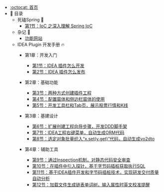 - [:octocat: 首页](/README)
- :memo: 目录
    - 死磕Spring 🍃
        - [第1节：IoC 之深入理解 Spring IoC](/md/spring/第1节：IoC之深入理解SpringIoC.md)
    - 杂记 📓
        - [功能网站](/md/other-document/功能网站.md)
    - IDEA Plugin 开发手册 🔥
        - 第1章：开发入门
            - [第1节：IDEA 插件怎么开发](/md/idea-plugin/2021-08-27-技术调研IDEA插件怎么开发.md)
            - [第2节：IDEA 插件怎么发布](/md/idea-plugin/2021-08-29-技术实践IDEA插件怎么发布.md)

        - 第2章：基础功能
            - [第3节：两种方式创建插件工程](/md/idea-plugin/2021-10-18-第一节：两种方式创建插件工程.md)
            - [第4节：配置窗体和侧边栏窗体的使用](/md/idea-plugin/2021-11-03-第二节：配置窗体和侧边栏窗体的使用.md)
            - [第5节：开发工具栏和Tab页，展示股票行情和K线](/md/idea-plugin/2021-11-18-第三节：开发工具栏和Tab页展示股票行情和K线.md)

        - 第3章：基建设计
            - [第6节：扩展创建工程向导步骤，开发DDD脚手架](/md/idea-plugin/2021-11-24-第四节：扩展创建工程向导步骤开发DDD脚手架.md)
            - [第7节：IDEA工程右键菜单，自动生成ORM代码](/md/idea-plugin/2021-12-08-第五节：IDEA工程右键菜单自动生成ORM代码.md)
            - [第8节：选定对象批量织入“x.set(y.get)”代码，自动生成vo2dto](/md/idea-plugin/2021-12-14-第六节：以织入代码的方式自动处理vo2dto.md)

        - 第4章：辅助工具
            - [第9节：通过Inspection机制，对静态代码安全审查](/md/idea-plugin/2021-12-22-第7节：通过Inspection机制为静态代码安全审查.md)
            - [第10节：在插件中引入探针，基于字节码插桩获取执行SQL](/md/idea-plugin/2022-01-17-第8节：在插件中引入探针基于字节码插桩获取执行SQL.md)
            - [第11节：基于IDEA插件开发和字节码插桩技术，实现研发交付质量自动分析](/md/idea-plugin/2022-01-22-第9节：加载文件生成链表单词树输入属性时英文校准提醒.md)
            - [第12节：加载文件生成链表单词树，输入属性时英文校准提醒](/md/idea-plugin/2022-01-23-第10节：基于字节码插桩采集数据实现代码交付质量自动分析.md)
